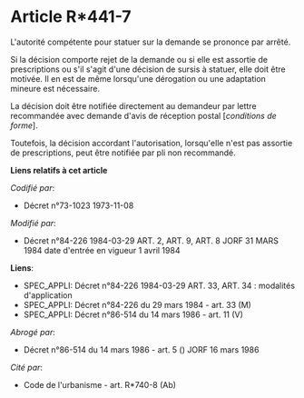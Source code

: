 # Article R*441-7

L'autorité compétente pour statuer sur la demande se prononce par arrêté.

Si la décision comporte rejet de la demande ou si elle est assortie de prescriptions ou s'il s'agit d'une décision de sursis
à statuer, elle doit être motivée. Il en est de même lorsqu'une dérogation ou une adaptation mineure est nécessaire.

La décision doit être notifiée directement au demandeur par lettre recommandée avec demande d'avis de réception postal
[*conditions de forme*].

Toutefois, la décision accordant l'autorisation, lorsqu'elle n'est pas assortie de prescriptions, peut être notifiée par pli
non recommandé.

**Liens relatifs à cet article**

_Codifié par_:

  - Décret n°73-1023 1973-11-08

_Modifié par_:

  - Décret n°84-226 1984-03-29 ART. 2, ART. 9, ART. 8 JORF 31 MARS 1984 date d'entrée en vigueur 1 avril 1984

**Liens**:

  - SPEC_APPLI: Décret n°84-226 1984-03-29 ART. 33, ART. 34 : modalités d'application
  - SPEC_APPLI: Décret n°84-226 du 29 mars 1984 - art. 33 (M)
  - SPEC_APPLI: Décret n°86-514 du 14 mars 1986 - art. 11 (V)

_Abrogé par_:

  - Décret n°86-514 du 14 mars 1986 - art. 5 () JORF 16 mars 1986

_Cité par_:

  - Code de l'urbanisme - art. R*740-8 (Ab)
